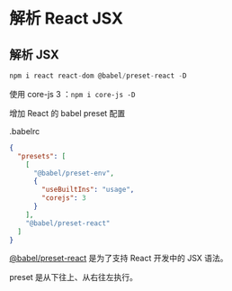 # 解析 React JSX

## 解析 JSX

```js
npm i react react-dom @babel/preset-react -D
```

使用 core-js 3 ：`npm i core-js -D`

增加 React 的 babel preset 配置

.babelrc

```json
{
  "presets": [
    [
      "@babel/preset-env",
      {
        "useBuiltIns": "usage",
        "corejs": 3
      }
    ],
    "@babel/preset-react"
  ]
}
```

[@babel/preset-react](https://www.babeljs.cn/docs/babel-preset-react) 是为了支持 React 开发中的 JSX 语法。

preset 是从下往上、从右往左执行。
